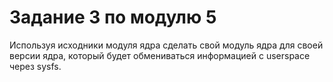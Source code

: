 # Задание 3 по модулю 5
Используя исходники модуля ядра сделать свой модуль ядра для своей версии ядра, который будет обмениваться информацией с userspace через sysfs.